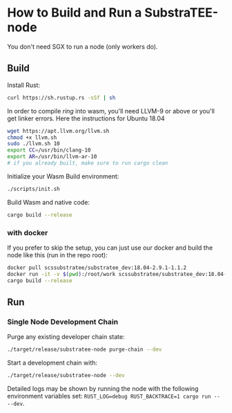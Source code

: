 # How to Build and Run a SubstraTEE-node

You don't need SGX to run a node (only workers do).

## Build

Install Rust:
```bash
curl https://sh.rustup.rs -sSf | sh
```

In order to compile *ring* into wasm, you'll need LLVM-9 or above or you'll get linker errors. Here the instructions for Ubuntu 18.04

```bash
wget https://apt.llvm.org/llvm.sh
chmod +x llvm.sh
sudo ./llvm.sh 10
export CC=/usr/bin/clang-10
export AR=/usr/bin/llvm-ar-10
# if you already built, make sure to run cargo clean
```

Initialize your Wasm Build environment:
```bash
./scripts/init.sh
```

Build Wasm and native code:
```bash
cargo build --release
```

### with docker

If you prefer to skip the setup, you can just use our docker and build the node like this (run in the repo root):

```bash
docker pull scssubstratee/substratee_dev:18.04-2.9.1-1.1.2
docker run -it -v $(pwd):/root/work scssubstratee/substratee_dev:18.04-2.9.1-1.1.2 /bin/bash
cargo build --release
```

## Run

### Single Node Development Chain

Purge any existing developer chain state:

```bash
./target/release/substratee-node purge-chain --dev
```

Start a development chain with:

```bash
./target/release/substratee-node --dev
```

Detailed logs may be shown by running the node with the following environment variables set: `RUST_LOG=debug RUST_BACKTRACE=1 cargo run -- --dev`.
